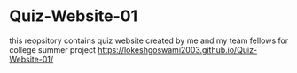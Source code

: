 # Quiz-Website-01
this reopsitory contains quiz website created by me and my team fellows for college summer project
https://lokeshgoswami2003.github.io/Quiz-Website-01/
